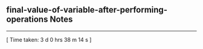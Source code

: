 <h2>final-value-of-variable-after-performing-operations Notes</h2><hr>[ Time taken: 3 d 0 hrs 38 m 14 s ]